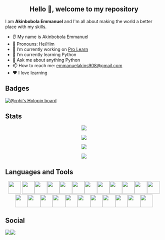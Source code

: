 <h2 align="center">Hello 👋, welcome to my repository</h2>

<p>I am <b>Akinbobola Emmanuel</b> and I'm all about making the world a better place with my skills.</p>

* 👂 My name is Akinbobola Emmanuel
* 👩 Pronouns: He/Him
* 🔭 I’m currently working on [Pro Learn](https://prolearn.onrender.com)
* 🌱 I’m currently learning Python
* 💬 Ask me about anything Python
* 📫 How to reach me: [emmanuelakins908@gmail.com](mailto:emmanuelakins908@gmail.com)
* ❤️ I love learning

## Badges
[![@rphi's Holopin board](https://holopin.io/api/user/board?user=emmanuel04)](https://holopin.io/@emmanuel04)

## Stats
<p align="center">
<img src="https://streak-stats.demolab.com?user=akins-dev"/>
</p>

<p align="center">
<img src="https://github-readme-stats.vercel.app/api?username=akins-dev&show_icons=true"/>
</p>

<p align="center">
<img src="https://github-readme-stats.vercel.app/api/top-langs?username=akins-dev&layout=compact"/>
</p>

<p align="center">
<img src="https://github-profile-trophy.vercel.app/?username=akins-dev&row=1"/>
</p>

## Languages and Tools
<p align="center">
<img src="https://cdn.jsdelivr.net/gh/devicons/devicon/icons/bootstrap/bootstrap-original.svg" width="40" height="40" />        <img src="https://cdn.jsdelivr.net/gh/devicons/devicon/icons/bash/bash-original.svg" width="40" height="40" /><img src="https://cdn.jsdelivr.net/gh/devicons/devicon/icons/c/c-original.svg" width="40" height="40" /><img src="https://cdn.jsdelivr.net/gh/devicons/devicon/icons/canva/canva-original.svg" width="40" height="40"/><img src="https://cdn.jsdelivr.net/gh/devicons/devicon/icons/css3/css3-original.svg" width="40" height="40"/><img src="https://cdn.jsdelivr.net/gh/devicons/devicon/icons/django/django-plain.svg" width="40" height="40"/><img src="https://cdn.jsdelivr.net/gh/devicons/devicon/icons/flask/flask-original.svg" width="40" height="40"/><img src="https://cdn.jsdelivr.net/gh/devicons/devicon/icons/git/git-original.svg" width="40" height="40"/><img src="https://cdn.jsdelivr.net/gh/devicons/devicon/icons/github/github-original.svg" width="40" height="40"/><img src="https://cdn.jsdelivr.net/gh/devicons/devicon/icons/heroku/heroku-original.svg" width="40" height="40"/><img src="https://cdn.jsdelivr.net/gh/devicons/devicon/icons/html5/html5-original.svg" width="40" height="40"/><img src="https://cdn.jsdelivr.net/gh/devicons/devicon/icons/javascript/javascript-original.svg" width="40" height="40"/><img src="https://cdn.jsdelivr.net/gh/devicons/devicon/icons/latex/latex-original.svg" width="40" height="40"/><img src="https://cdn.jsdelivr.net/gh/devicons/devicon/icons/linux/linux-original.svg" width="40" height="40"/><img src="https://cdn.jsdelivr.net/gh/devicons/devicon/icons/mongodb/mongodb-original.svg" width="40" height="40"/><img src="https://cdn.jsdelivr.net/gh/devicons/devicon/icons/nodejs/nodejs-original.svg" width="40" height="40"/><img src="https://cdn.jsdelivr.net/gh/devicons/devicon/icons/numpy/numpy-original.svg" width="40" height="40"/><img src="https://cdn.jsdelivr.net/gh/devicons/devicon/icons/pandas/pandas-original.svg" width="40" height="40"/><img src="https://cdn.jsdelivr.net/gh/devicons/devicon/icons/python/python-original.svg" width="40" height="40"/><img src="https://cdn.jsdelivr.net/gh/devicons/devicon/icons/react/react-original.svg" width="40" height="40"/><img src="https://cdn.jsdelivr.net/gh/devicons/devicon/icons/selenium/selenium-original.svg" width="40" height="40"/><img src="https://cdn.jsdelivr.net/gh/devicons/devicon/icons/sqlalchemy/sqlalchemy-original.svg" width="40" height="40"/><img src="https://cdn.jsdelivr.net/gh/devicons/devicon/icons/sqlite/sqlite-original.svg" width="40" height="40"/>      
</p>
        
## Social
[![](https://img.shields.io/badge/linkedin-%230077B5.svg?style=for-the-badge&logo=linkedin)](https://www.linkedin.com/in/akins-dev/)[![](https://img.shields.io/badge/Twitter-12345?style=for-the-badge&logo=twitter&logoColor=blue)](https://twitter.com/akins_dev)